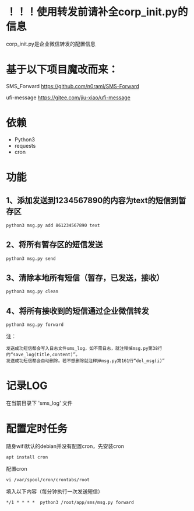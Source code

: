 # ！！！使用转发前请补全corp_init.py的信息
corp_init.py是企业微信转发的配置信息

# 基于以下项目魔改而来：
SMS_Forward https://github.com/n0raml/SMS-Forward

ufi-message https://gitee.com/jiu-xiao/ufi-message

# 依赖
- Python3
- requests
- cron

# 功能
## 1、添加发送到1234567890的内容为text的短信到暂存区
    python3 msg.py add 861234567890 text

## 2、将所有暂存区的短信发送
    python3 msg.py send

## 3、清除本地所有短信（暂存，已发送，接收）
    python3 msg.py clean

## 4、将所有接收到的短信通过企业微信转发
    python3 msg.py forward


注：

    发送成功短信都会写入日志文件sms_log，如不需日志，就注释掉msg.py第38行的“save_log(title,content)”。
    发送成功短信都会自动删除。若不想删除就注释掉msg.py第161行“del_msg(i)”

# 记录LOG
在当前目录下 'sms_log' 文件

# 配置定时任务
随身wifi默认的debian并没有配置cron，先安装cron

    apt install cron

配置cron

    vi /var/spool/cron/crontabs/root
填入以下内容（每分钟执行一次发送短信）

    */1 * * * *  python3 /root/app/sms/msg.py forward



